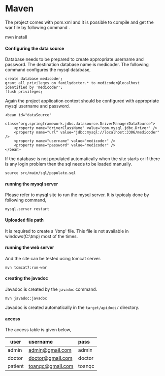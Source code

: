 
Maven
======

The project comes with pom.xml and it is possible to compile and get the war file by following command .

mvn install


#### Configuring the data source

Database needs to be prepared to create appropriate username and password. The destination database name is medicoder. The following command configures the mysql database,

```
create database medicoder;
grant all privileges on familydoctor.* to medicoder@localhost identified by 'medicoder';
flush privileges;
```

Again the project application context should be configured with appropriate mysql username and password.

```
<bean id="dataSource"
	class="org.springframework.jdbc.datasource.DriverManagerDataSource">
	<property name="driverClassName" value="com.mysql.jdbc.Driver" />
	<property name="url" value="jdbc:mysql://localhost:3306/medicoder" />
	<property name="username" value="medicoder" />
	<property name="password" value="medicoder" />
</bean>

```

If the database is not populated automatically when the site starts or if there is any login problem then the sql needs to be loaded manually. 

```
source src/main/sql/populate.sql
```

#### running the mysql server

Please refer to mysql site to run the mysql server. It is typicaly done by following command,

```
mysql.server restart
```

#### Uploaded file path

It is required to create a '/tmp' file. This file is not available in windows(C:\\tmp) most of the times. 

#### running the web server

And the site can be tested using tomcat server.

```
mvn tomcat7:run-war
```

#### creating the javadoc

Javadoc is created by the `javadoc` command.

```
mvn javadoc:javadoc
```

Javadoc is created automatically in the `target/apidocs/` directory.

#### access

The access table is given below,

user | username | pass
-----|:---------|:------
admin | admin@gmail.com | admin
doctor | doctor@gmail.com | doctor
patient | toanqc@gmail.com | toanqc





